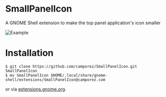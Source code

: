 SmallPanelIcon
==============

A GNOME Shell extension to make the top panel application's icon smaller

![Example](http://camporez.com/media/2013-11-19-making-applications-icon-smaller-on-gnome-shells-top-panel/Captura_de_tela_de_2013_11_19_13_12_42.png)

# Installation

~~~
$ git clone https://github.com/camporez/SmallPanelIcon.git SmallPanelIcon
$ mv SmallPanelIcon $HOME/.local/share/gnome-shell/extensions/SmallPanelIcon@camporez.com
~~~

or via [extensions.gnome.org](https://extensions.gnome.org/extension/861/small-panel-icon/).